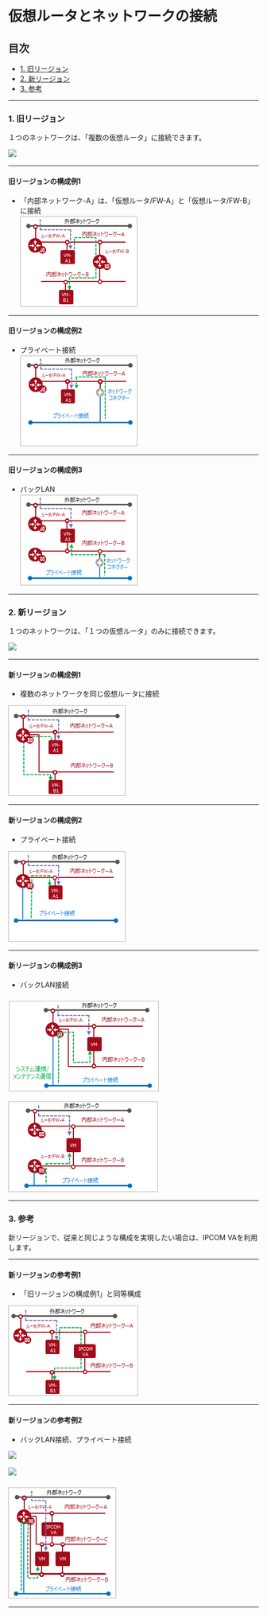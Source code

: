 # 仮想ルータとネットワークの接続

## 目次  

<!-- TOC depthFrom:3 depthTo:3 withLinks:1 updateOnSave:1 orderedList:0 -->

- [1. 旧リージョン](#1-旧リージョン)
- [2. 新リージョン](#2-新リージョン)
- [3. 参考](#3-参考)

<!-- /TOC -->


---

### 1. 旧リージョン  

１つのネットワークは、「複数の仮想ルータ」に接続できます。  

![](images/old-sample00.png)  


---

#### 旧リージョンの構成例1  

- 「内部ネットワーク-A」は、「仮想ルータ/FW-A」と「仮想ルータ/FW-B」に接続  
![](images/old-sample01.png)  


------

#### 旧リージョンの構成例2  

- プライベート接続  
![](images/old-sample02.png)  


------

#### 旧リージョンの構成例3  

- バックLAN  
![](images/old-sample03.png)  


---

### 2. 新リージョン  

１つのネットワークは、「１つの仮想ルータ」のみに接続できます。  

![](images/new-sample00.png)  


---

#### 新リージョンの構成例1  

- 複数のネットワークを同じ仮想ルータに接続  

![](images/new-sample011.png)  


---

#### 新リージョンの構成例2  

- プライベート接続  

![](images/new-sample012.png)  


---

#### 新リージョンの構成例3  

- バックLAN接続  

![](images/new-sample013.png)  

![](images/new-sample014.png)  


---

### 3. 参考  

新リージョンで、従来と同じような構成を実現したい場合は、IPCOM VAを利用します。  


---

#### 新リージョンの参考例1  

- 「旧リージョンの構成例1」と同等構成  

![](images/new-sample02.png)  


---

#### 新リージョンの参考例2  

- バックLAN接続、プライベート接続  

![](images/new-backlan-sample03.png)  

![](images/new-backlan-sample04.png)  

![](images/new-backlan-sample05.png)  


---
